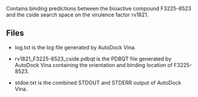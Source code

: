 Contains binding predictions between the bioactive compound F3225-8523 and the cside search space on the virulence factor rv1821.

## Files

- log.txt is the log file generated by AutoDock Vina.

- rv1821_F3225-8523_cside.pdbqt is the PDBQT file generated by AutoDock Vina containing the orientation and binding location of F3225-8523.

- stdoe.txt is the combined STDOUT and STDERR output of AutoDock Vina.

